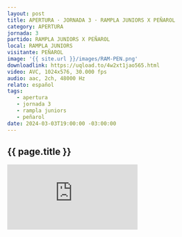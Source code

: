 ```yaml
---
layout: post
title: APERTURA · JORNADA 3 · RAMPLA JUNIORS X PEÑAROL
category: APERTURA
jornada: 3
partido: RAMPLA JUNIORS X PEÑAROL
local: RAMPLA JUNIORS
visitante: PEÑAROL
image: '{{ site.url }}/images/RAM-PEN.png'
downloadlink: https://uqload.to/4w2xt1jao565.html
video: AVC, 1024x576, 30.000 fps
audio: aac, 2ch, 48000 Hz
relato: español
tags:
   - apertura
   - jornada 3
   - rampla juniors
   - peñarol
date: 2024-03-03T19:00:00 -03:00:00
---
```


<div class="espacio kustom_culture">
  <h2>{{ page.title }}</h2>
</div>

<iframe  class="position-relative w-100 h-100 border-0" src="https://uqload.to/embed-4w2xt1jao565.html" frameborder=0 marginwidth=0 marginheight=0 scrolling=NO allowfullscreen></iframe>

<br>
